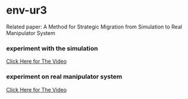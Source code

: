 # env-ur3
Related paper: A Method for Strategic Migration from Simulation to Real Manipulator System

### experiment with the simulation
[Click Here for The Video](https://github.com/inksci/env-ur3/raw/master/videos/simulation%20experiment.mp4)


### experiment on real manipulator system
[Click Here for The Video](https://github.com/inksci/env-ur3/raw/master/videos/real%20manipulator%20experiment.mp4)
